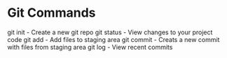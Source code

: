 # Git Commands

git init - Create a new git repo
git status - View changes to your project code
git add - Add files to staging area
git commit - Creats a new commit with files from staging area
git log - View recent commits